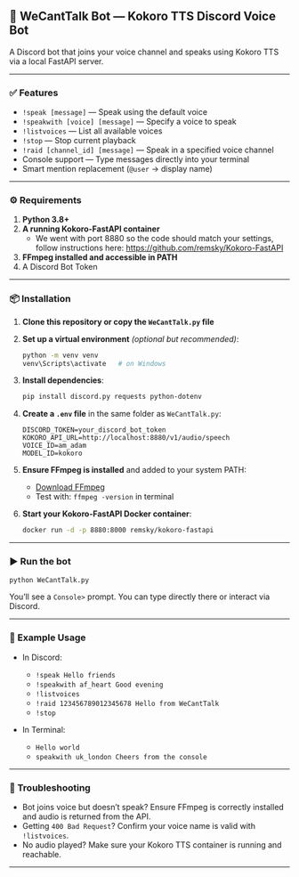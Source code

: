 ## 🔣 WeCantTalk Bot — Kokoro TTS Discord Voice Bot

A Discord bot that joins your voice channel and speaks using Kokoro TTS via a local FastAPI server.

---

### ✅ Features
- `!speak [message]` — Speak using the default voice
- `!speakwith [voice] [message]` — Specify a voice to speak
- `!listvoices` — List all available voices
- `!stop` — Stop current playback
- `!raid [channel_id] [message]` — Speak in a specified voice channel
- Console support — Type messages directly into your terminal
- Smart mention replacement (`@user` → display name)

---

### ⚙️ Requirements

1. **Python 3.8+**
2. **A running Kokoro-FastAPI container**
   - We went with port 8880 so the code should match your settings, follow instructions here:  https://github.com/remsky/Kokoro-FastAPI
3. **FFmpeg installed and accessible in PATH**
4. A Discord Bot Token

---

### 📦 Installation

1. **Clone this repository or copy the `WeCantTalk.py` file**

2. **Set up a virtual environment** _(optional but recommended)_:  
   ```bash
   python -m venv venv
   venv\Scripts\activate   # on Windows
   ```

3. **Install dependencies**:
   ```bash
   pip install discord.py requests python-dotenv
   ```

4. **Create a `.env` file** in the same folder as `WeCantTalk.py`:
   ```env
   DISCORD_TOKEN=your_discord_bot_token
   KOKORO_API_URL=http://localhost:8880/v1/audio/speech
   VOICE_ID=am_adam
   MODEL_ID=kokoro
   ```

5. **Ensure FFmpeg is installed** and added to your system PATH:
   - [Download FFmpeg](https://ffmpeg.org/download.html)
   - Test with: `ffmpeg -version` in terminal

6. **Start your Kokoro-FastAPI Docker container**:
   ```bash
   docker run -d -p 8880:8000 remsky/kokoro-fastapi
   ```

---

### ▶️ Run the bot

```bash
python WeCantTalk.py
```

You’ll see a `Console>` prompt. You can type directly there or interact via Discord.

---

### 💬 Example Usage

- In Discord:
  - `!speak Hello friends`
  - `!speakwith af_heart Good evening`
  - `!listvoices`
  - `!raid 123456789012345678 Hello from WeCantTalk`
  - `!stop`

- In Terminal:
  - `Hello world`
  - `speakwith uk_london Cheers from the console`

---

### 🧠 Troubleshooting

- Bot joins voice but doesn’t speak? Ensure FFmpeg is correctly installed and audio is returned from the API.
- Getting `400 Bad Request`? Confirm your voice name is valid with `!listvoices`.
- No audio played? Make sure your Kokoro TTS container is running and reachable.

---
